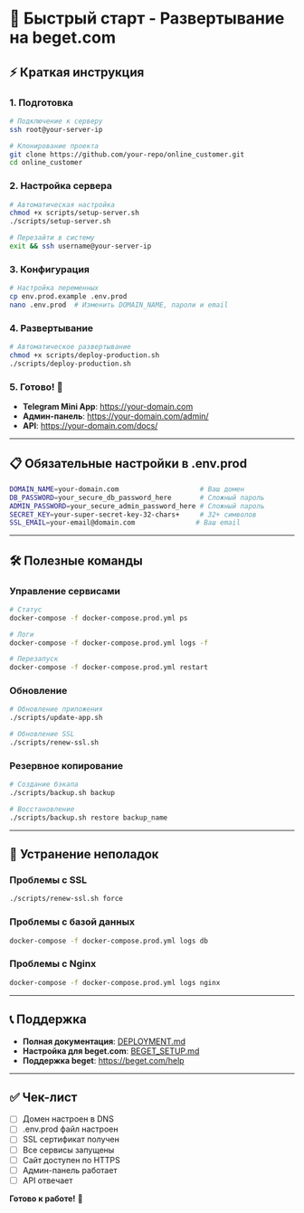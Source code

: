 # 🚀 Быстрый старт - Развертывание на beget.com

## ⚡ Краткая инструкция

### 1. Подготовка
```bash
# Подключение к серверу
ssh root@your-server-ip

# Клонирование проекта
git clone https://github.com/your-repo/online_customer.git
cd online_customer
```

### 2. Настройка сервера
```bash
# Автоматическая настройка
chmod +x scripts/setup-server.sh
./scripts/setup-server.sh

# Перезайти в систему
exit && ssh username@your-server-ip
```

### 3. Конфигурация
```bash
# Настройка переменных
cp env.prod.example .env.prod
nano .env.prod  # Изменить DOMAIN_NAME, пароли и email
```

### 4. Развертывание
```bash
# Автоматическое развертывание
chmod +x scripts/deploy-production.sh
./scripts/deploy-production.sh
```

### 5. Готово! 🎉
- **Telegram Mini App**: https://your-domain.com
- **Админ-панель**: https://your-domain.com/admin/
- **API**: https://your-domain.com/docs/

---

## 📋 Обязательные настройки в .env.prod

```bash
DOMAIN_NAME=your-domain.com                    # Ваш домен
DB_PASSWORD=your_secure_db_password_here       # Сложный пароль
ADMIN_PASSWORD=your_secure_admin_password_here # Сложный пароль
SECRET_KEY=your-super-secret-key-32-chars+     # 32+ символов
SSL_EMAIL=your-email@domain.com               # Ваш email
```

---

## 🛠️ Полезные команды

### Управление сервисами
```bash
# Статус
docker-compose -f docker-compose.prod.yml ps

# Логи
docker-compose -f docker-compose.prod.yml logs -f

# Перезапуск
docker-compose -f docker-compose.prod.yml restart
```

### Обновление
```bash
# Обновление приложения
./scripts/update-app.sh

# Обновление SSL
./scripts/renew-ssl.sh
```

### Резервное копирование
```bash
# Создание бэкапа
./scripts/backup.sh backup

# Восстановление
./scripts/backup.sh restore backup_name
```

---

## 🔧 Устранение неполадок

### Проблемы с SSL
```bash
./scripts/renew-ssl.sh force
```

### Проблемы с базой данных
```bash
docker-compose -f docker-compose.prod.yml logs db
```

### Проблемы с Nginx
```bash
docker-compose -f docker-compose.prod.yml logs nginx
```

---

## 📞 Поддержка

- **Полная документация**: [DEPLOYMENT.md](./DEPLOYMENT.md)
- **Настройка для beget.com**: [BEGET_SETUP.md](./BEGET_SETUP.md)
- **Поддержка beget**: https://beget.com/help

---

## ✅ Чек-лист

- [ ] Домен настроен в DNS
- [ ] .env.prod файл настроен
- [ ] SSL сертификат получен
- [ ] Все сервисы запущены
- [ ] Сайт доступен по HTTPS
- [ ] Админ-панель работает
- [ ] API отвечает

**Готово к работе!** 🚀
